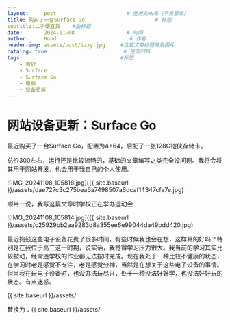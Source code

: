 ```yaml
---
layout:     post                       # 使用的布局（不需要改）
title: 购买了一台Surface Go                       # 标题 
subtitle:二手便宜货    #副标题
date:       2024-11-08                 # 时间
author:     Hund                        # 作者
header-img: assets/post/izzy.jpg     #这篇文章标题背景图片
catalog: true                         # 是否归档
tags:                                #标签
    - 微软
    - Surface
    - Surface Go
    - 电脑
    - 设备更新
---
```


# 网站设备更新：Surface Go

最近购买了一台Surface Go，配置为4+64，后配了一张128G铠侠存储卡。

总价300左右，运行还是比较流畅的，基础的文章编写之类完全没问题。我将会将其用于网站开发，也会用于我自己的个人使用。

![IMG_20241108_105818.jpg]({{ site.baseurl }}/assets/dae727c3c275bea6a7498507a6dcaf14347cfa7e.jpg)

顺带一说，我写这篇文章时学校正在举办运动会

![IMG_20241108_105814.jpg]({{ site.baseurl }}/assets/c25929bb2aa9283d8a355ee6e99044da49bdd420.jpg)

最近捣鼓这些电子设备花费了很多时间，有些时候我也会在想，这样真的好吗？特别是在我位于高三这一时期，说实话，我觉得学习压力很大。我当前的学习其实比较被动，经常连学校的作业都无法按时完成。现在我处于一种比较不健康的状态，在学习时老是感觉不专注，老是感觉分神，当然是在想关于这些电子设备的事情。但当我在玩电子设备时，也没办法玩尽兴，处于一种没法好好学，也没法好好玩的状态。有点迷惑。

{{ site.baseurl }}/assets/

替换为：{{ site.baseurl }}/assets/
